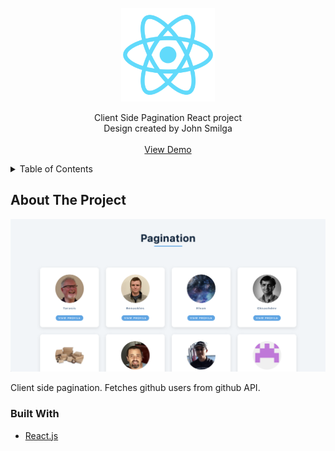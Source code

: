 <!-- PROJECT LOGO -->
<br />
<div align="center">
	<a href="https://github.com/brain-shutdown/React-Pagination">
		<img src="./public/logo512.png" alt="Logo" width="150">
	</a>
	<p align="center">
		Client Side Pagination React project
		<br />
		Design created by John Smilga
		<br />
		<br />
		<a href="https://react-pagination-example.netlify.app/">View Demo</a>
	</p>
</div>

<!-- TABLE OF CONTENTS -->
<details>
	<summary>Table of Contents</summary>
	<ol>
		<li>
			<a href="#about-the-project">About The Project</a>
			<ul>
				<li><a href="#built-with">Built With</a></li>
			</ul>
		</li>
	</ol>
</details>

<!-- ABOUT THE PROJECT -->

## About The Project

![Product Name Screen Shot][product-screenshot]

Client side pagination. Fetches github users from github API.

### Built With

-   [React.js](https://reactjs.org/)

[product-screenshot]: ./public/front-page.png
